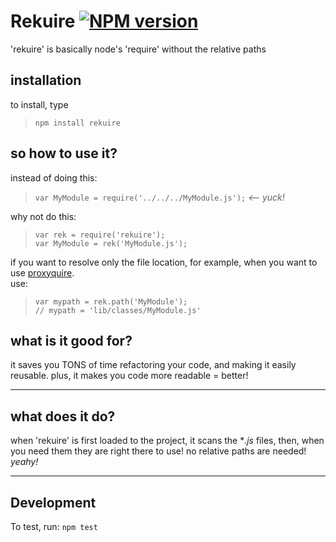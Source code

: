 Rekuire [![NPM version](https://badge.fury.io/js/rekuire.png)](http://badge.fury.io/js/rekuire)
=========
'rekuire' is basically node's 'require' without the relative paths

installation
-------------
to install, type
> ```npm install rekuire```


so how to use it?
-----------------
instead of doing this: <br/>
> ```var MyModule = require('../../../MyModule.js');``` *<-- yuck!*

why not do this:<br/>
> ```var rek = require('rekuire');```<br/>
> ```var MyModule = rek('MyModule.js');```

if you want to resolve only the file location, for example, when you want to use [proxyquire][proxyquire].<br/>
use: <br/>
> ```var mypath = rek.path('MyModule');```<br/>
> ```// mypath = 'lib/classes/MyModule.js' ```

what is it good for?
--------------------
it saves you TONS of time refactoring your code, and making it easily reusable.
plus, it makes you code more readable = better!

- - - 

what does it do?
----------------
when 'rekuire' is first loaded to the project, it scans the **.js* files,
then, when you need them they are right there to use!
no relative paths are needed! *yeahy!*

- - -

Development
-------------
To test, run: ```npm test```


[proxyquire]:https://github.com/thlorenz/proxyquire
